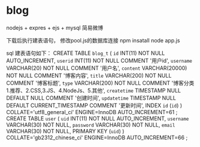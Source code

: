 # blog
nodejs + expres + ejs + mysql 简易微博

下载后执行建表语句，
修改pool.js的数据库连接
npm insatall 
node app.js

sql 建表语句如下：
CREATE TABLE `blog_t` (
	`id` INT(11) NOT NULL AUTO_INCREMENT,
	`userid` INT(11) NOT NULL COMMENT '用户id',
	`username` VARCHAR(20) NOT NULL COMMENT '用户名',
	`content` VARCHAR(20000) NOT NULL COMMENT '博客内容',
	`title` VARCHAR(200) NOT NULL COMMENT '博客标题',
	`type` VARCHAR(200) NOT NULL COMMENT '博客分类 1.推荐、2.CSS,3.JS、4.NodeJs、5.其他',
	`createtime` TIMESTAMP NULL DEFAULT NULL COMMENT '创建时间',
	`updatetime` TIMESTAMP NULL DEFAULT CURRENT_TIMESTAMP COMMENT '更新时间',
	INDEX `id` (`id`)
)
COLLATE='utf8_general_ci'
ENGINE=InnoDB
AUTO_INCREMENT=61
;
CREATE TABLE `user` (
	`uid` INT(11) NOT NULL AUTO_INCREMENT,
	`username` VARCHAR(30) NOT NULL,
	`password` VARCHAR(30) NOT NULL,
	`email` VARCHAR(30) NOT NULL,
	PRIMARY KEY (`uid`)
)
COLLATE='gb2312_chinese_ci'
ENGINE=InnoDB
AUTO_INCREMENT=66
;

